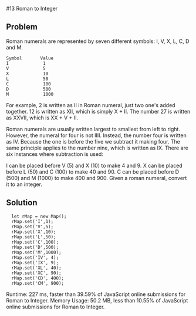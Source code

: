 #13 Roman to Integer

## Problem
Roman numerals are represented by seven different symbols: I, V, X, L, C, D and M.

```dash
Symbol       Value
I             1
V             5
X             10
L             50
C             100
D             500
M             1000
```

For example, 2 is written as II in Roman numeral, just two one's added together. 12 is written as XII, which is simply X + II. The number 27 is written as XXVII, which is XX + V + II.

Roman numerals are usually written largest to smallest from left to right. However, the numeral for four is not IIII. Instead, the number four is written as IV. Because the one is before the five we subtract it making four. The same principle applies to the number nine, which is written as IX. There are six instances where subtraction is used:

I can be placed before V (5) and X (10) to make 4 and 9. 
X can be placed before L (50) and C (100) to make 40 and 90. 
C can be placed before D (500) and M (1000) to make 400 and 900.
Given a roman numeral, convert it to an integer.

## Solution
```dash
  let rMap = new Map();
  rMap.set('I',1);
  rMap.set('V',5);
  rMap.set('X',10);
  rMap.set('L',50);
  rMap.set('C',100);
  rMap.set('D',500);
  rMap.set('M',1000);
  rMap.set('IV', 4);
  rMap.set('IX', 9);
  rMap.set('XL', 40);
  rMap.set('XC', 90);
  rMap.set('CD', 400);
  rMap.set('CM', 900);
```
Runtime: 227 ms, faster than 39.59% of JavaScript online submissions for Roman to Integer.
Memory Usage: 50.2 MB, less than 10.55% of JavaScript online submissions for Roman to Integer.


